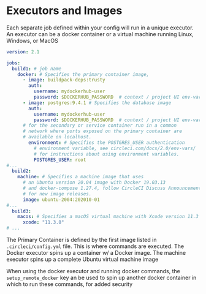 # Executors and Images

Each separate job defined within your config will run in a unique executor. An executor can be a docker container or a virtual machine running Linux, Windows, or MacOS

```yml
version: 2.1

jobs:
  build1: # job name
    docker: # Specifies the primary container image,
      - image: buildpack-deps:trusty
        auth:
          username: mydockerhub-user
          password: $DOCKERHUB_PASSWORD  # context / project UI env-var reference
      - image: postgres:9.4.1 # Specifies the database image
        auth:
          username: mydockerhub-user
          password: $DOCKERHUB_PASSWORD  # context / project UI env-var reference
      # for the secondary or service container run in a common
      # network where ports exposed on the primary container are
      # available on localhost.
        environment: # Specifies the POSTGRES_USER authentication
          # environment variable, see circleci.com/docs/2.0/env-vars/
          # for instructions about using environment variables.
          POSTGRES_USER: root
#...
  build2:
    machine: # Specifies a machine image that uses
      # an Ubuntu version 20.04 image with Docker 19.03.13
      # and docker-compose 1.27.4, follow CircleCI Discuss Announcements
      # for new image releases.
      image: ubuntu-2004:202010-01
#...
  build3:
    macos: # Specifies a macOS virtual machine with Xcode version 11.3
      xcode: "11.3.0"
# ...
```

The Primary Container is defined by the first image listed in `.circleci/config.yml` file. This is where commands are executed. The Docker executor spins up a container w/ a Docker image. The machine executor spins up a complete Ubuntu virtual machine image

When using the docker executor and running docker commands, the `setup_remote_docker` key an be used to spin up another docker container in which to run these commands, for added security
